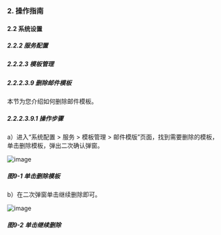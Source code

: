 ### 2. 操作指南

#### 2.2 系统设置

##### 2.2.2 服务配置

##### 2.2.2.3 模板管理

##### 2.2.2.3.9 删除邮件模板

本节为您介绍如何删除邮件模板。

##### 2.2.2.3.9.1 操作步骤

a）进入“系统配置 > 服务 > 模板管理 > 邮件模版”页面，找到需要删除的模板，单击删除模板，弹出二次确认弹窗。

![image](https://user-images.githubusercontent.com/79617492/185557085-bedc75ad-d1f9-49aa-b1aa-905fe4362e0c.png)

##### 图9-1 单击删除模板

b）在二次弹窗单击继续删除即可。

![image](https://user-images.githubusercontent.com/79617492/185557094-5cbdda83-aef8-4554-a648-6de0a48e913a.png)

##### 图9-2 单击继续删除
